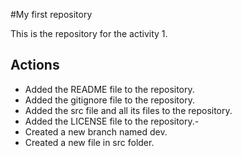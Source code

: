 #My first repository

This is the repository for the activity 1.

## Actions

- Added the README file to the repository.
- Added the gitignore file to the repository.
- Added the src file and all its files to the repository.
- Added the LICENSE file to the repository.-
- Created a new branch named dev.
- Created a new file in src folder.